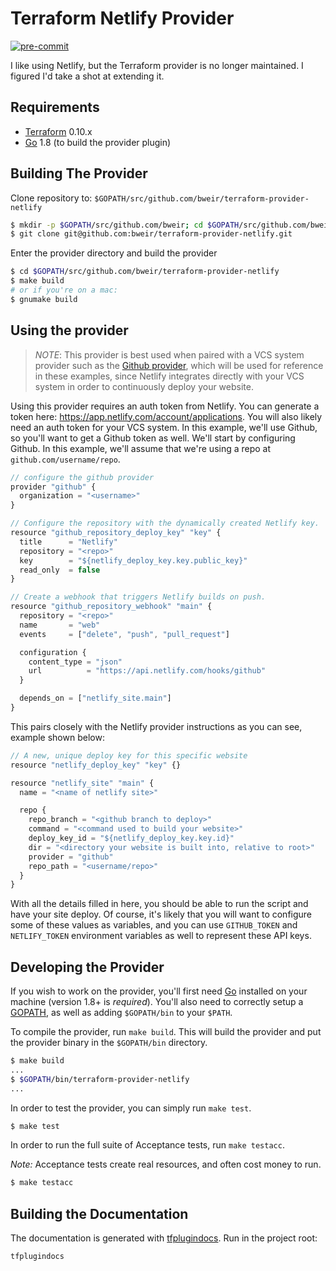 # Terraform Netlify Provider

[![pre-commit](https://img.shields.io/badge/pre--commit-enabled-brightgreen?logo=pre-commit&logoColor=white)](https://github.com/pre-commit/pre-commit)

I like using Netlify, but the Terraform provider is no longer maintained. I
figured I'd take a shot at extending it.

## Requirements

- [Terraform](https://www.terraform.io/downloads.html) 0.10.x
- [Go](https://golang.org/doc/install) 1.8 (to build the provider plugin)

## Building The Provider

Clone repository to: `$GOPATH/src/github.com/bweir/terraform-provider-netlify`

```sh
$ mkdir -p $GOPATH/src/github.com/bweir; cd $GOPATH/src/github.com/bweir
$ git clone git@github.com:bweir/terraform-provider-netlify.git
```

Enter the provider directory and build the provider

```sh
$ cd $GOPATH/src/github.com/bweir/terraform-provider-netlify
$ make build
# or if you're on a mac:
$ gnumake build
```

## Using the provider

> _NOTE_: This provider is best used when paired with a VCS system provider such as the [Github provider](https://www.terraform.io/docs/providers/github/index.html), which will be used for reference in these examples, since Netlify integrates directly with your VCS system in order to continuously deploy your website.

Using this provider requires an auth token from Netlify. You can generate a token here: https://app.netlify.com/account/applications. You will also likely need an auth token for your VCS system. In this example, we'll use Github, so you'll want to get a Github token as well. We'll start by configuring Github. In this example, we'll assume that we're using a repo at `github.com/username/repo`.

```js
// configure the github provider
provider "github" {
  organization = "<username>"
}

// Configure the repository with the dynamically created Netlify key.
resource "github_repository_deploy_key" "key" {
  title      = "Netlify"
  repository = "<repo>"
  key        = "${netlify_deploy_key.key.public_key}"
  read_only  = false
}

// Create a webhook that triggers Netlify builds on push.
resource "github_repository_webhook" "main" {
  repository = "<repo>"
  name       = "web"
  events     = ["delete", "push", "pull_request"]

  configuration {
    content_type = "json"
    url          = "https://api.netlify.com/hooks/github"
  }

  depends_on = ["netlify_site.main"]
}
```

This pairs closely with the Netlify provider instructions as you can see, example shown below:

```js
// A new, unique deploy key for this specific website
resource "netlify_deploy_key" "key" {}

resource "netlify_site" "main" {
  name = "<name of netlify site>"

  repo {
    repo_branch = "<github branch to deploy>"
    command = "<command used to build your website>"
    deploy_key_id = "${netlify_deploy_key.key.id}"
    dir = "<directory your website is built into, relative to root>"
    provider = "github"
    repo_path = "<username/repo>"
  }
}
```

With all the details filled in here, you should be able to run the script and have your site deploy. Of course, it's likely that you will want to configure some of these values as variables, and you can use `GITHUB_TOKEN` and `NETLIFY_TOKEN` environment variables as well to represent these API keys.

## Developing the Provider

If you wish to work on the provider, you'll first need [Go](http://www.golang.org) installed on your machine (version 1.8+ is _required_). You'll also need to correctly setup a [GOPATH](http://golang.org/doc/code.html#GOPATH), as well as adding `$GOPATH/bin` to your `$PATH`.

To compile the provider, run `make build`. This will build the provider and put the provider binary in the `$GOPATH/bin` directory.

```sh
$ make build
...
$ $GOPATH/bin/terraform-provider-netlify
...
```

In order to test the provider, you can simply run `make test`.

```sh
$ make test
```

In order to run the full suite of Acceptance tests, run `make testacc`.

_Note:_ Acceptance tests create real resources, and often cost money to run.

```sh
$ make testacc
```

## Building the Documentation

The documentation is generated with
[tfplugindocs](https://github.com/hashicorp/terraform-plugin-docs). Run in the
project root:

```
tfplugindocs
```
